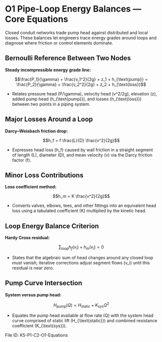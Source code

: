 # O1 Pipe-Loop Energy Balances — Core Equations

Closed conduit networks trade pump head against distributed and local losses. These balances let engineers trace energy grades around loops and diagnose where friction or control elements dominate.

## Bernoulli Reference Between Two Nodes
**Steady incompressible energy grade line:**

$$\frac{P_1}{\gamma} + \frac{v_1^2}{2g} + z_1 + h_{\text{pump}} = \frac{P_2}{\gamma} + \frac{v_2^2}{2g} + z_2 + h_{\text{loss}}$$

- Relates pressure head \(P/\gamma\), velocity head \(v^2/2g\), elevation \(z\), added pump head \(h_{\text{pump}}\), and losses \(h_{\text{loss}}\) between two points in a piping system.

## Major Losses Around a Loop
**Darcy–Weisbach friction drop:**

$$h_f = f \frac{L}{D} \frac{v^2}{2g}$$

- Expresses head loss \(h_f\) caused by wall friction in a straight segment of length \(L\), diameter \(D\), and mean velocity \(v\) via the Darcy friction factor \(f\).

## Minor Loss Contributions
**Loss coefficient method:**

$$h_m = K \frac{v^2}{2g}$$

- Converts valves, elbows, tees, and other fittings into an equivalent head loss using a tabulated coefficient \(K\) multiplied by the kinetic head.

## Loop Energy Balance Criterion
**Hardy Cross residual:**

$$\sum_{\text{loop}} h_f(v_i) + h_m(v_i) = 0$$

- States that the algebraic sum of head changes around any closed loop must vanish; iterative corrections adjust segment flows \(v_i\) until this residual is near zero.

## Pump Curve Intersection
**System versus pump head:**

$$H_{\text{pump}}(Q) = H_{\text{static}} + K_{\text{sys}} Q^2$$

- Equates the pump head available at flow rate \(Q\) with the system head curve comprised of static lift \(H_{\text{static}}\) and combined resistance coefficient \(K_{\text{sys}}\).

File ID: K5-P1-C2-O1-Equations
